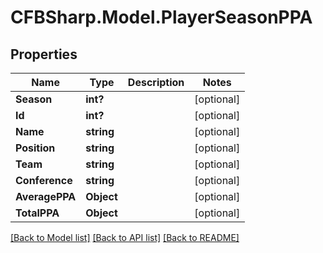 # CFBSharp.Model.PlayerSeasonPPA
## Properties

Name | Type | Description | Notes
------------ | ------------- | ------------- | -------------
**Season** | **int?** |  | [optional] 
**Id** | **int?** |  | [optional] 
**Name** | **string** |  | [optional] 
**Position** | **string** |  | [optional] 
**Team** | **string** |  | [optional] 
**Conference** | **string** |  | [optional] 
**AveragePPA** | **Object** |  | [optional] 
**TotalPPA** | **Object** |  | [optional] 

[[Back to Model list]](../README.md#documentation-for-models) [[Back to API list]](../README.md#documentation-for-api-endpoints) [[Back to README]](../README.md)


